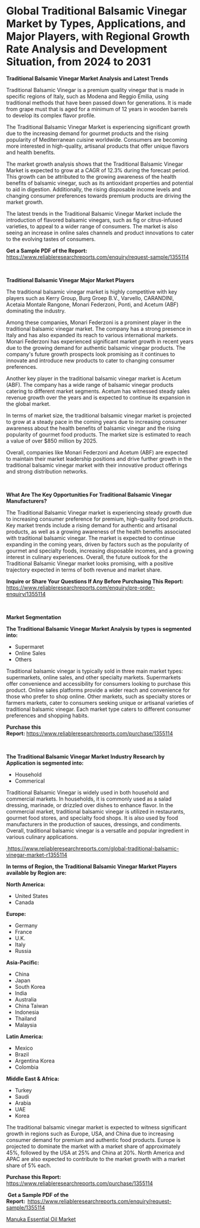<p><h1>Global Traditional Balsamic Vinegar Market by Types, Applications, and Major Players, with Regional Growth Rate Analysis and Development Situation, from 2024 to 2031</h1></p><p><strong>Traditional Balsamic Vinegar Market Analysis and Latest Trends</strong></p>
<p><p>Traditional Balsamic Vinegar is a premium quality vinegar that is made in specific regions of Italy, such as Modena and Reggio Emilia, using traditional methods that have been passed down for generations. It is made from grape must that is aged for a minimum of 12 years in wooden barrels to develop its complex flavor profile.</p><p>The Traditional Balsamic Vinegar Market is experiencing significant growth due to the increasing demand for gourmet products and the rising popularity of Mediterranean cuisine worldwide. Consumers are becoming more interested in high-quality, artisanal products that offer unique flavors and health benefits.</p><p>The market growth analysis shows that the Traditional Balsamic Vinegar Market is expected to grow at a CAGR of 12.3% during the forecast period. This growth can be attributed to the growing awareness of the health benefits of balsamic vinegar, such as its antioxidant properties and potential to aid in digestion. Additionally, the rising disposable income levels and changing consumer preferences towards premium products are driving the market growth.</p><p>The latest trends in the Traditional Balsamic Vinegar Market include the introduction of flavored balsamic vinegars, such as fig or citrus-infused varieties, to appeal to a wider range of consumers. The market is also seeing an increase in online sales channels and product innovations to cater to the evolving tastes of consumers.</p></p>
<p><strong>Get a Sample PDF of the Report:&nbsp;</strong> <a href="https://www.reliableresearchreports.com/enquiry/request-sample/1355114">https://www.reliableresearchreports.com/enquiry/request-sample/1355114</a></p>
<p>&nbsp;</p>
<p><strong>Traditional Balsamic Vinegar Major Market Players</strong></p>
<p><p>The traditional balsamic vinegar market is highly competitive with key players such as Kerry Group, Burg Groep B.V., Varvello, CARANDINI, Acetaia Montale Rangone, Monari Federzoni, Ponti, and Acetum (ABF) dominating the industry.</p><p>Among these companies, Monari Federzoni is a prominent player in the traditional balsamic vinegar market. The company has a strong presence in Italy and has also expanded its reach to various international markets. Monari Federzoni has experienced significant market growth in recent years due to the growing demand for authentic balsamic vinegar products. The company's future growth prospects look promising as it continues to innovate and introduce new products to cater to changing consumer preferences.</p><p>Another key player in the traditional balsamic vinegar market is Acetum (ABF). The company has a wide range of balsamic vinegar products catering to different market segments. Acetum has witnessed steady sales revenue growth over the years and is expected to continue its expansion in the global market.</p><p>In terms of market size, the traditional balsamic vinegar market is projected to grow at a steady pace in the coming years due to increasing consumer awareness about the health benefits of balsamic vinegar and the rising popularity of gourmet food products. The market size is estimated to reach a value of over $850 million by 2025.</p><p>Overall, companies like Monari Federzoni and Acetum (ABF) are expected to maintain their market leadership positions and drive further growth in the traditional balsamic vinegar market with their innovative product offerings and strong distribution networks.</p></p>
<p>&nbsp;</p>
<p><strong>What Are The Key Opportunities For Traditional Balsamic Vinegar Manufacturers?</strong></p>
<p><p>The Traditional Balsamic Vinegar market is experiencing steady growth due to increasing consumer preference for premium, high-quality food products. Key market trends include a rising demand for authentic and artisanal products, as well as a growing awareness of the health benefits associated with traditional balsamic vinegar. The market is expected to continue expanding in the coming years, driven by factors such as the popularity of gourmet and specialty foods, increasing disposable incomes, and a growing interest in culinary experiences. Overall, the future outlook for the Traditional Balsamic Vinegar market looks promising, with a positive trajectory expected in terms of both revenue and market share.</p></p>
<p><strong>Inquire or Share Your Questions If Any Before Purchasing This Report:</strong> <a href="https://www.reliableresearchreports.com/enquiry/pre-order-enquiry/1355114">https://www.reliableresearchreports.com/enquiry/pre-order-enquiry/1355114</a></p>
<p>&nbsp;</p>
<p><strong>Market Segmentation</strong></p>
<p><strong>The Traditional Balsamic Vinegar Market Analysis by types is segmented into:</strong></p>
<p><ul><li>Supermaret</li><li>Online Sales</li><li>Others</li></ul></p>
<p><p>Traditional balsamic vinegar is typically sold in three main market types: supermarkets, online sales, and other specialty markets. Supermarkets offer convenience and accessibility for consumers looking to purchase this product. Online sales platforms provide a wider reach and convenience for those who prefer to shop online. Other markets, such as specialty stores or farmers markets, cater to consumers seeking unique or artisanal varieties of traditional balsamic vinegar. Each market type caters to different consumer preferences and shopping habits.</p></p>
<p><strong>Purchase this Report:&nbsp;</strong><a href="https://www.reliableresearchreports.com/purchase/1355114">https://www.reliableresearchreports.com/purchase/1355114</a></p>
<p>&nbsp;</p>
<p><strong>The Traditional Balsamic Vinegar Market Industry Research by Application is segmented into:</strong></p>
<p><ul><li>Household</li><li>Commerical</li></ul></p>
<p><p>Traditional Balsamic Vinegar is widely used in both household and commercial markets. In households, it is commonly used as a salad dressing, marinade, or drizzled over dishes to enhance flavor. In the commercial market, traditional balsamic vinegar is utilized in restaurants, gourmet food stores, and specialty food shops. It is also used by food manufacturers in the production of sauces, dressings, and condiments. Overall, traditional balsamic vinegar is a versatile and popular ingredient in various culinary applications.</p></p>
<p><a href="https://www.reliableresearchreports.com/global-traditional-balsamic-vinegar-market-r1355114">&nbsp;https://www.reliableresearchreports.com/global-traditional-balsamic-vinegar-market-r1355114</a></p>
<p><strong>In terms of Region, the Traditional Balsamic Vinegar Market Players available by Region are:</strong></p>
<p>
    <p> <strong> North America: </strong>
        <ul>
            <li>United States</li>
            <li>Canada</li>
        </ul>
        </p> 
    <p> <strong> Europe: </strong>
        <ul>
            <li>Germany</li>
            <li>France</li>
            <li>U.K.</li>
            <li>Italy</li>
            <li>Russia</li>
        </ul>
        </p> 
    <p> <strong> Asia-Pacific: </strong>
        <ul>
            <li>China</li>
            <li>Japan</li>
            <li>South Korea</li>
            <li>India</li>
            <li>Australia</li>
            <li>China Taiwan</li>
            <li>Indonesia</li>
            <li>Thailand</li>
            <li>Malaysia</li>
        </ul>
        </p> 
    <p> <strong> Latin America: </strong>
        <ul>
            <li>Mexico</li>
            <li>Brazil</li>
            <li>Argentina Korea</li>
            <li>Colombia</li>
        </ul>
        </p> 
    <p> <strong> Middle East & Africa: </strong>
        <ul>
            <li>Turkey</li>
            <li>Saudi</li>
            <li>Arabia</li>
            <li>UAE</li>
            <li>Korea</li>
        </ul>
    </p>
    </p>
<p><p>The traditional balsamic vinegar market is expected to witness significant growth in regions such as Europe, USA, and China due to increasing consumer demand for premium and authentic food products. Europe is projected to dominate the market with a market share of approximately 45%, followed by the USA at 25% and China at 20%. North America and APAC are also expected to contribute to the market growth with a market share of 5% each.</p></p>
<p><strong>Purchase this Report: </strong><a href="https://www.reliableresearchreports.com/purchase/1355114">https://www.reliableresearchreports.com/purchase/1355114</a></p>
<p>&nbsp;<strong>Get a Sample PDF of the Report:&nbsp;&nbsp;</strong><a href="https://www.reliableresearchreports.com/enquiry/request-sample/1355114">https://www.reliableresearchreports.com/enquiry/request-sample/1355114</a></p>
<p><strong></strong></p>
<p><p><a href="https://carnation-joke-41f.notion.site/Manuka-Essential-Oil-Market-Size-Evaluating-its-Market-Trends-Growth-and-Projections-2024-2031-481e530c240d4026a6b36be078549025">Manuka Essential Oil Market</a></p></p>